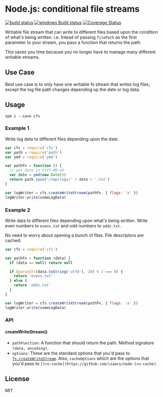 Node.js: conditional file streams
=================================

[![build status](https://secure.travis-ci.org/jprichardson/node-cfs.svg)](http://travis-ci.org/jprichardson/node-cfs)
[![windows Build status](https://img.shields.io/appveyor/ci/jprichardson/node-cfs/master.svg?label=windows%20build)](https://ci.appveyor.com/project/jprichardson/node-cfs/branch/master)
[![Coverage Status](https://img.shields.io/coveralls/jprichardson/node-cfs.svg)](https://coveralls.io/r/jprichardson/node-cfs)

Writable file stream that can write to different files based upon the condition
of what's being written. i.e. Intead of passing `filePath` as the first
parameter to your stream, you pass a function that returns the path.

This saves you time because you no longer have to manage many different writable streams.


Use Case
--------

Best use case is to only have one writable fs stream that writes log files, except the log file
path changes depending up the date or log data.



Usage
-----

    npm i --save cfs


### Example 1

Write log data to different files depending upon the date.

```js
var cfs = require('cfs')
var path = require('path')
var ymd = require('ymd')

var pathFn = function () {
  // get date in YYYY-MM-dd
  var date = ymd(new Date())
  return path.join('/tmp/logs/' + date + '.txt')
}

var logWriter = cfs.createWriteStream(pathFn, { flags: 'a' })
logWriter.write(someLogData)
```

### Example 2

Write data to different files depending upon what's being written.
Write even numbers to `evens.txt` and odd numbers to `odds.txt`.

No need to worry about opening a bunch of files. File descriptors
are cached.

```js
var cfs = require('cfs')

var pathFn = function (data) {
  if (data == null) return null

  if (parseInt(data.toString('utf8'), 10) % 2 === 0) {
    return 'evens.txt'
  } else {
    return 'odds.txt'
  }
}

var logWriter = cfs.createWriteStream(pathFn, { flags: 'a' })
logWriter.write(someLogData)
```

### API

#### createWriteStream()

- `pathFunction`: A function that should return the path. Method signature `(data, encoding)`.
- `options`: These are the standard options that you'd pass to [`fs.createWriteStream`](https://nodejs.org/api/fs.html#fs_fs_createwritestream_path_options).
Also, `cacheOptions` which are the options that you'd pass to `[lru-cache](https://github.com/isaacs/node-lru-cache)`.

License
-------

MIT
